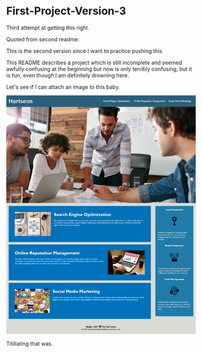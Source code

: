 # First-Project-Version-3

Third attempt at getting this right.

Quoted from second readme:

This is the second version since I want to practice pushing this

This README describes a project which is still incomplete and seemed awfully confusing at the beginning but now is only terribly confusing; but it is fun, even though I am definitely drowning here.

Let's see if I can attach an image to this baby.

![An image showing what the website looks like](/Screenshot%202022-04-28%20at%2022-42-52%20A%20Concise%20Descriptive%20Title.png)

Titillating that was.
